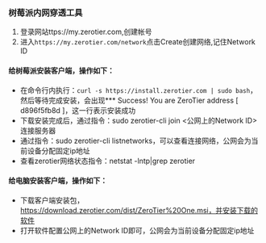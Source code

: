 ### 树莓派内网穿透工具

1. 登录网站ttps://my.zerotier.com,创建帐号
2. 进入`https://my.zerotier.com/network`点击Create创建网络,记住Network ID

#### 给树莓派安装客户端，操作如下：
- 在命令行内执行：`curl -s https://install.zerotier.com | sudo bash`，然后等待完成安装，会出现*** Success! You are ZeroTier address [ d896f5fb8d ]，这一行表示安装成功
- 下载安装完成后，通过指令：sudo zerotier-cli join <公网上的Network ID> 连接服务器
- 通过指令：sudo zerotier-cli listnetworks，可以查看连接网络，公网会为当前设备分配固定ip地址
- 查看zerotier网络状态指令：netstat -lntp|grep zerotier


#### 给电脑安装客户端，操作如下：
- 下载客户端安装包，https://download.zerotier.com/dist/ZeroTier%20One.msi，并安装下载的软件
- 打开软件配置公网上的Network ID即可，公网会为当前设备分配固定ip地址






